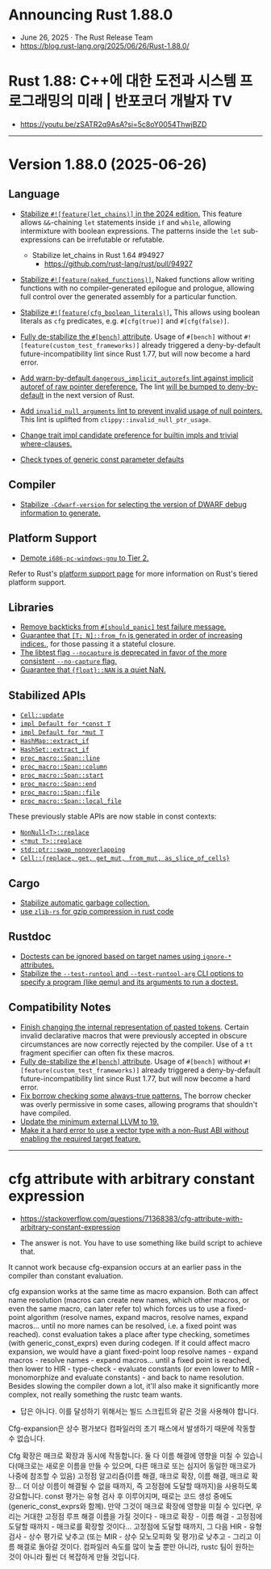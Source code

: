 # Announcing Rust 1.88.0
- June 26, 2025 · The Rust Release Team
- https://blog.rust-lang.org/2025/06/26/Rust-1.88.0/

# Rust 1.88: C++에 대한 도전과 시스템 프로그래밍의 미래 | 반포코더 개발자 TV
- https://youtu.be/zSATR2q9AsA?si=5c8oY0054ThwjBZD

<hr />

Version 1.88.0 (2025-06-26)
==========================

<a id="1.88.0-Language"></a>

Language
--------
- [Stabilize `#![feature(let_chains)]` in the 2024 edition.](https://github.com/rust-lang/rust/pull/132833)
  This feature allows `&&`-chaining `let` statements inside `if` and `while`, allowing intermixture with boolean expressions. The patterns inside the `let` sub-expressions can be irrefutable or refutable.
    - Stabilize let_chains in Rust 1.64 #94927 
      - https://github.com/rust-lang/rust/pull/94927

- [Stabilize `#![feature(naked_functions)]`.](https://github.com/rust-lang/rust/pull/134213)
  Naked functions allow writing functions with no compiler-generated epilogue and prologue, allowing full control over the generated assembly for a particular function.
- [Stabilize `#![feature(cfg_boolean_literals)]`.](https://github.com/rust-lang/rust/pull/138632)
  This allows using boolean literals as `cfg` predicates, e.g. `#[cfg(true)]` and `#[cfg(false)]`.
- [Fully de-stabilize the `#[bench]` attribute](https://github.com/rust-lang/rust/pull/134273). Usage of `#[bench]` without `#![feature(custom_test_frameworks)]` already triggered a deny-by-default future-incompatibility lint since Rust 1.77, but will now become a hard error.
- [Add warn-by-default `dangerous_implicit_autorefs` lint against implicit autoref of raw pointer dereference.](https://github.com/rust-lang/rust/pull/123239)
  The lint [will be bumped to deny-by-default](https://github.com/rust-lang/rust/pull/141661) in the next version of Rust.
- [Add `invalid_null_arguments` lint to prevent invalid usage of null pointers.](https://github.com/rust-lang/rust/pull/119220)
  This lint is uplifted from `clippy::invalid_null_ptr_usage`.
- [Change trait impl candidate preference for builtin impls and trivial where-clauses.](https://github.com/rust-lang/rust/pull/138176)
- [Check types of generic const parameter defaults](https://github.com/rust-lang/rust/pull/139646)

<a id="1.88.0-Compiler"></a>

Compiler
--------
- [Stabilize `-Cdwarf-version` for selecting the version of DWARF debug information to generate.](https://github.com/rust-lang/rust/pull/136926)


<a id="1.88.0-Platform-Support"></a>

Platform Support
----------------
- [Demote `i686-pc-windows-gnu` to Tier 2.](https://blog.rust-lang.org/2025/05/26/demoting-i686-pc-windows-gnu/)


Refer to Rust's [platform support page][platform-support-doc]
for more information on Rust's tiered platform support.

[platform-support-doc]: https://doc.rust-lang.org/rustc/platform-support.html

<a id="1.88.0-Libraries"></a>

Libraries
---------
- [Remove backticks from `#[should_panic]` test failure message.](https://github.com/rust-lang/rust/pull/136160)
- [Guarantee that `[T; N]::from_fn` is generated in order of increasing indices.](https://github.com/rust-lang/rust/pull/139099), for those passing it a stateful closure.
- [The libtest flag `--nocapture` is deprecated in favor of the more consistent `--no-capture` flag.](https://github.com/rust-lang/rust/pull/139224)
- [Guarantee that `{float}::NAN` is a quiet NaN.](https://github.com/rust-lang/rust/pull/139483)


<a id="1.88.0-Stabilized-APIs"></a>

Stabilized APIs
---------------

- [`Cell::update`](https://doc.rust-lang.org/stable/std/cell/struct.Cell.html#method.update)
- [`impl Default for *const T`](https://doc.rust-lang.org/nightly/std/primitive.pointer.html#impl-Default-for-*const+T)
- [`impl Default for *mut T`](https://doc.rust-lang.org/nightly/std/primitive.pointer.html#impl-Default-for-*mut+T)
- [`HashMap::extract_if`](https://doc.rust-lang.org/stable/std/collections/struct.HashMap.html#method.extract_if)
- [`HashSet::extract_if`](https://doc.rust-lang.org/stable/std/collections/struct.HashSet.html#method.extract_if)
- [`proc_macro::Span::line`](https://doc.rust-lang.org/stable/proc_macro/struct.Span.html#method.line)
- [`proc_macro::Span::column`](https://doc.rust-lang.org/stable/proc_macro/struct.Span.html#method.column)
- [`proc_macro::Span::start`](https://doc.rust-lang.org/stable/proc_macro/struct.Span.html#method.start)
- [`proc_macro::Span::end`](https://doc.rust-lang.org/stable/proc_macro/struct.Span.html#method.end)
- [`proc_macro::Span::file`](https://doc.rust-lang.org/stable/proc_macro/struct.Span.html#method.file)
- [`proc_macro::Span::local_file`](https://doc.rust-lang.org/stable/proc_macro/struct.Span.html#method.local_file)

These previously stable APIs are now stable in const contexts:

- [`NonNull<T>::replace`](https://doc.rust-lang.org/stable/std/ptr/struct.NonNull.html#method.replace)
- [`<*mut T>::replace`](https://doc.rust-lang.org/stable/std/primitive.pointer.html#method.replace)
- [`std::ptr::swap_nonoverlapping`](https://github.com/rust-lang/rust/pull/137280)
- [`Cell::{replace, get, get_mut, from_mut, as_slice_of_cells}`](https://github.com/rust-lang/rust/pull/137928)


<a id="1.88.0-Cargo"></a>

Cargo
-----
- [Stabilize automatic garbage collection.](https://github.com/rust-lang/cargo/pull/14287/)
- [use `zlib-rs` for gzip compression in rust code](https://github.com/rust-lang/cargo/pull/15417/)

<a id="1.88.0-Rustdoc"></a>

Rustdoc
-----
- [Doctests can be ignored based on target names using `ignore-*` attributes.](https://github.com/rust-lang/rust/pull/137096)
- [Stabilize the `--test-runtool` and `--test-runtool-arg` CLI options to specify a program (like qemu) and its arguments to run a doctest.](https://github.com/rust-lang/rust/pull/137096)

<a id="1.88.0-Compatibility-Notes"></a>

Compatibility Notes
-------------------
- [Finish changing the internal representation of pasted tokens](https://github.com/rust-lang/rust/pull/124141). Certain invalid declarative macros that were previously accepted in obscure circumstances are now correctly rejected by the compiler. Use of a `tt` fragment specifier can often fix these macros.
- [Fully de-stabilize the `#[bench]` attribute](https://github.com/rust-lang/rust/pull/134273). Usage of `#[bench]` without `#![feature(custom_test_frameworks)]` already triggered a deny-by-default future-incompatibility lint since Rust 1.77, but will now become a hard error.
- [Fix borrow checking some always-true patterns.](https://github.com/rust-lang/rust/pull/139042)
  The borrow checker was overly permissive in some cases, allowing programs that shouldn't have compiled.
- [Update the minimum external LLVM to 19.](https://github.com/rust-lang/rust/pull/139275)
- [Make it a hard error to use a vector type with a non-Rust ABI without enabling the required target feature.](https://github.com/rust-lang/rust/pull/139309)


<hr />

# cfg attribute with arbitrary constant expression
- https://stackoverflow.com/questions/71368383/cfg-attribute-with-arbitrary-constant-expression

- The answer is not. You have to use something like build script to achieve that.

It cannot work because cfg-expansion occurs at an earlier pass in the compiler than constant evaluation.

cfg expansion works at the same time as macro expansion. Both can affect name resolution (macros can create new names, which other macros, or even the same macro, can later refer to) which forces us to use a fixed-point algorithm (resolve names, expand macros, resolve names, expand macros... until no more names can be resolved, i.e. a fixed point was reached). const evaluation takes a place after type checking, sometimes (with generic_const_exprs) even during codegen. If it could affect macro expansion, we would have a giant fixed-point loop resolve names - expand macros - resolve names - expand macros... until a fixed point is reached, then lower to HIR - type-check - evaluate constants (or even lower to MIR - monomorphize and evaluate constants) - and back to name resolution. Besides slowing the compiler down a lot, it'll also make it significantly more complex, not really something the rustc team wants.

- 답은 아니다. 이를 달성하기 위해서는 빌드 스크립트와 같은 것을 사용해야 합니다.

Cfg-expansion은 상수 평가보다 컴파일러의 초기 패스에서 발생하기 때문에 작동할 수 없습니다.

Cfg 확장은 매크로 확장과 동시에 작동합니다. 둘 다 이름 해결에 영향을 미칠 수 있습니다(매크로는 새로운 이름을 만들 수 있으며, 다른 매크로 또는 심지어 동일한 매크로가 나중에 참조할 수 있음) 고정점 알고리즘(이름 해결, 매크로 확장, 이름 해결, 매크로 확장... 더 이상 이름이 해결될 수 없을 때까지, 즉 고정점에 도달할 때까지)을 사용하도록 강요합니다. const 평가는 유형 검사 후 이루어지며, 때로는 코드 생성 중에도 (generic_const_exprs와 함께). 만약 그것이 매크로 확장에 영향을 미칠 수 있다면, 우리는 거대한 고정점 루프 해결 이름을 가질 것이다 - 매크로 확장 - 이름 해결 - 고정점에 도달할 때까지 - 매크로를 확장할 것이다... 고정점에 도달할 때까지, 그 다음 HIR - 유형 검사 - 상수 평가로 낮추고 (또는 MIR - 상수 모노모피화 및 평가)로 낮추고 - 그리고 이름 해결로 돌아갈 것이다. 컴파일러 속도를 많이 늦출 뿐만 아니라, rustc 팀이 원하는 것이 아니라 훨씬 더 복잡하게 만들 것입니다.
